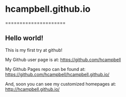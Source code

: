 # hcampbell.github.io
=====================


## Hello world!

This is my first try at github!


My Github user page is at: https://github.com/hcampbell

My Github Pages repo can be found at: https://github.com/hcampbell/hcampbell.github.io/

And, soon you can see my customized homepages at:
http://hcampbell.github.io/
